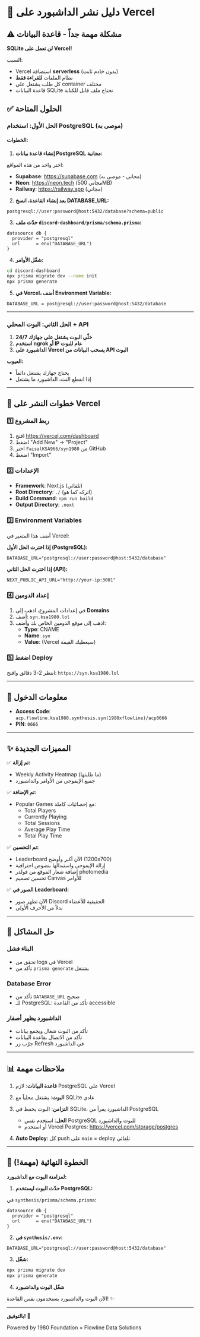 # 🚀 دليل نشر الداشبورد على Vercel

## ⚠️ مشكلة مهمة جداً - قاعدة البيانات

**SQLite لن تعمل على Vercel!** 

السبب:
- Vercel استضافة **serverless** (بدون خادم ثابت)
- نظام الملفات **للقراءة فقط**
- كل طلب يشتغل على container مختلف
- قاعدة البيانات SQLite تحتاج ملف قابل للكتابة

## ✅ الحلول المتاحة

### الحل الأول: استخدام PostgreSQL (موصى به)

#### الخطوات:

1. **إنشاء قاعدة بيانات PostgreSQL مجانية:**

اختر واحد من هذه المواقع:
- **Supabase**: https://supabase.com (مجاني - موصى به)
- **Neon**: https://neon.tech (مجاني 500MB)
- **Railway**: https://railway.app (مجاني)

2. **بعد إنشاء القاعدة، انسخ DATABASE_URL:**
```
postgresql://user:password@host:5432/database?schema=public
```

3. **حدّث ملف `discord-dashboard/prisma/schema.prisma`:**
```prisma
datasource db {
  provider = "postgresql"
  url      = env("DATABASE_URL")
}
```

4. **شغّل الأوامر:**
```bash
cd discord-dashboard
npx prisma migrate dev --name init
npx prisma generate
```

5. **في Vercel، أضف Environment Variable:**
```
DATABASE_URL = postgresql://user:password@host:5432/database
```

---

### الحل الثاني: البوت المحلي + API

1. **خلّي البوت يشتغل على جهازك 24/7**
2. **استخدم ngrok أو IP عام للبوت**
3. **الداشبورد على Vercel يسحب البيانات من API البوت**

**العيوب:**
- يحتاج جهازك يشتغل دائماً
- إذا انقطع النت، الداشبورد ما يشتغل

---

## 📝 خطوات النشر على Vercel

### 1️⃣ ربط المشروع
1. افتح https://vercel.com/dashboard
2. اضغط "Add New" → "Project"
3. اختر `FaisalKSA966/syn1980` من GitHub
4. اضغط "Import"

### 2️⃣ الإعدادات
- **Framework**: Next.js (تلقائي)
- **Root Directory**: `./` (اتركه كما هو)
- **Build Command**: `npm run build`
- **Output Directory**: `.next`

### 3️⃣ Environment Variables
أضف هذا المتغير في Vercel:

**إذا اخترت الحل الأول (PostgreSQL):**
```env
DATABASE_URL="postgresql://user:password@host:5432/database"
```

**إذا اخترت الحل الثاني (API):**
```env
NEXT_PUBLIC_API_URL="http://your-ip:3001"
```

### 4️⃣ إعداد الدومين
1. في إعدادات المشروع، اذهب إلى **Domains**
2. أضف: `syn.ksa1980.lol`
3. اذهب إلى موقع الدومين الخاص بك وأضف:
   - **Type**: CNAME
   - **Name**: `syn`
   - **Value**: (Vercel سيعطيك القيمة)

### 5️⃣ اضغط Deploy
انتظر 2-3 دقائق وافتح: `https://syn.ksa1980.lol`

---

## 🔐 معلومات الدخول

- **Access Code**: `acp.flowline.ksa1980.synthesis.syn(1980xflowline)/acp0666`
- **PIN**: `0666`

---

## ✨ المميزات الجديدة

✅ **تم إزالة:**
- Weekly Activity Heatmap (ما طلبتها)
- جميع الإيموجي من الأوامر والداشبورد

✅ **تم الإضافة:**
- Popular Games مع إحصائيات كاملة:
  - Total Players
  - Currently Playing
  - Total Sessions  
  - Average Play Time
  - Total Play Time
  
✅ **تم التحسين:**
- Leaderboard الآن أكبر وأوضح (1200x700)
- إزالة الإيموجي واستبدالها بنصوص احترافية
- إضافة شعار الموقع من فولدر photomedia
- تحسين تصميم Canvas للأوامر

✅ **الصور في Leaderboard:**
- الآن تظهر صور Discord الحقيقية للأعضاء
- بدلاً من الأحرف الأولى

---

## 🐛 حل المشاكل

### البناء فشل
- تحقق من logs في Vercel
- تأكد من `prisma generate` يشتغل

### Database Error
- تأكد من `DATABASE_URL` صحيح
- للـ PostgreSQL: تأكد من القاعدة accessible

### الداشبورد يظهر أصفار
- تأكد من البوت شغال ويجمع بيانات
- تأكد من الاتصال بقاعدة البيانات
- جرّب زر Refresh في الداشبورد

---

## 📊 ملاحظات مهمة

1. **قاعدة البيانات**: لازم PostgreSQL على Vercel
2. **البوت**: يشتغل محلياً مع SQLite عادي
3. **التزامن**: البوت يحفظ في SQLite، الداشبورد يقرأ من PostgreSQL
   - **الحل**: استخدم نفس PostgreSQL للبوت والداشبورد
   - أو استخدم Vercel Postgres: https://vercel.com/storage/postgres

4. **Auto Deploy**: كل push على `main` = deploy تلقائي

---

## 🔄 الخطوة النهائية (مهمة!)

**لمزامنة البوت مع الداشبورد:**

1. **حدّث البوت ليستخدم PostgreSQL:**

في `synthesis/prisma/schema.prisma`:
```prisma
datasource db {
  provider = "postgresql"
  url      = env("DATABASE_URL")
}
```

2. **في `synthesis/.env`:**
```env
DATABASE_URL="postgresql://user:password@host:5432/database"
```

3. **شغّل:**
```bash
npx prisma migrate dev
npx prisma generate
```

4. **شغّل البوت والداشبورد**

الآن البوت والداشبورد يستخدمون نفس القاعدة! ✨

---

**بالتوفيق! 🎉**

Powered by 1980 Foundation × Flowline Data Solutions

